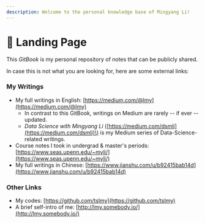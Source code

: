 ```yaml
---
description: Welcome to the personal knowledge base of Mingyang Li!
---
```


# 🛬 Landing Page

This _GitBook_ is my personal repository of notes that can be publicly shared.

In case this is not what you are looking for, here are some external links:

### My Writings

* My full writings in English: [https://medium.com/@lmy](https://medium.com/@lmy)
  * In contrast to this GitBook, writings on Medium are rarely -- if ever -- updated.
  * _Data Science with Mingyang Li_ \([https://medium.com/dsmli](https://medium.com/dsmli)\) is my Medium series of Data-Science-related writings.
* Course notes I took in undergrad & master's periods: [https://www.seas.upenn.edu/~myli/](https://www.seas.upenn.edu/~myli/)
* My full writings in Chinese: [https://www.jianshu.com/u/b92415bab14d](https://www.jianshu.com/u/b92415bab14d)

### Other Links

* My codes: [https://github.com/tslmy](https://github.com/tslmy)
* A brief self-intro of me: [http://lmy.somebody.io/](http://lmy.somebody.io/)

